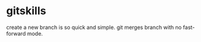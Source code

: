 # gitskills
create a new branch is so quick and simple.
git merges branch with no fast-forward mode.
